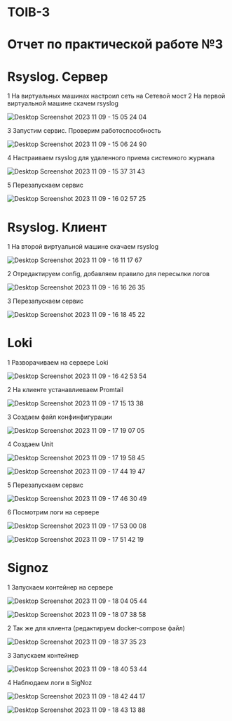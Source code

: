 # TOIB-3

# Отчет по практической работе №3

# Rsyslog. Сервер

1 На виртуальных машинах настроил сеть на Сетевой мост
2 На первой виртуальной машине скачем rsyslog

![Desktop Screenshot 2023 11 09 - 15 05 24 04](https://github.com/hipster-x/TOIB-3/assets/145153023/a5aca6d1-a4e3-4db4-8007-c8e7a9c2b39a)

3 Запустим сервис. Проверим работоспособность 

![Desktop Screenshot 2023 11 09 - 15 06 24 90](https://github.com/hipster-x/TOIB-3/assets/145153023/6ea98279-42a1-43f2-9291-b08fecbb5c43)

4 Настраиваем rsyslog для удаленного приема системного журнала

![Desktop Screenshot 2023 11 09 - 15 37 31 43](https://github.com/hipster-x/TOIB-3/assets/145153023/91dbbbae-9c67-42a2-8941-b143cfe2bc67)

5 Перезапускаем сервис

![Desktop Screenshot 2023 11 09 - 16 02 57 25](https://github.com/hipster-x/TOIB-3/assets/145153023/85de9ddd-bd09-4f9f-9361-3ba91840f480)

# Rsyslog. Клиент

1 На второй виртуальной машине скачаем rsyslog

![Desktop Screenshot 2023 11 09 - 16 11 17 67](https://github.com/hipster-x/TOIB-3/assets/145153023/c4636599-8621-4519-a9a9-40d5f8570a89)

2 Отредактируем config, добавляем правило для пересылки логов

![Desktop Screenshot 2023 11 09 - 16 16 26 35](https://github.com/hipster-x/TOIB-3/assets/145153023/ed6b3c6a-1b29-463e-afb5-2a153086a90c)

3 Перезапускаем сервис

![Desktop Screenshot 2023 11 09 - 16 18 45 22](https://github.com/hipster-x/TOIB-3/assets/145153023/e9e52dc6-2dc5-43a8-85f7-89e576f3bf9d)

# Loki

1 Разворачиваем на сервере Loki

![Desktop Screenshot 2023 11 09 - 16 42 53 54](https://github.com/hipster-x/TOIB-3/assets/145153023/fb798f90-fd68-4581-aa3a-4e14a81b9a1c)

2 На клиенте устанавлиеваем Promtail

![Desktop Screenshot 2023 11 09 - 17 15 13 38](https://github.com/hipster-x/TOIB-3/assets/145153023/44c92d3b-1497-477d-9b9d-cd2aebf7feb1)

3 Создаем файл конфинфигурации 

![Desktop Screenshot 2023 11 09 - 17 19 07 05](https://github.com/hipster-x/TOIB-3/assets/145153023/888a8d82-ce7a-4603-bf30-eea0a47259cd)

4 Создаем Unit

![Desktop Screenshot 2023 11 09 - 17 19 58 45](https://github.com/hipster-x/TOIB-3/assets/145153023/f35076e2-7606-497f-983c-4142a3b5f0f9)

![Desktop Screenshot 2023 11 09 - 17 44 19 47](https://github.com/hipster-x/TOIB-3/assets/145153023/18f6bc66-8104-40c5-b93e-daf76a41481d)

5 Перезапускаем сервис

![Desktop Screenshot 2023 11 09 - 17 46 30 49](https://github.com/hipster-x/TOIB-3/assets/145153023/282b24b3-2582-4018-9cec-ed80ec98717b)

6 Посмотрим логи на сервере

![Desktop Screenshot 2023 11 09 - 17 53 00 08](https://github.com/hipster-x/TOIB-3/assets/145153023/6809aa3d-7dbb-4dfc-9045-65fc948f515f)

![Desktop Screenshot 2023 11 09 - 17 51 42 19](https://github.com/hipster-x/TOIB-3/assets/145153023/09ec86bd-901a-44e4-bad9-41981d5d9227)

# Signoz

1 Запускаем контейнер на сервере 

![Desktop Screenshot 2023 11 09 - 18 04 05 44](https://github.com/hipster-x/TOIB-3/assets/145153023/945812f1-8e2a-4d69-ba1f-a717b9e10f3f)

![Desktop Screenshot 2023 11 09 - 18 07 38 58](https://github.com/hipster-x/TOIB-3/assets/145153023/c0ea6d34-212b-4760-948d-02ee2e40b8a8)

2 Так же для клиента (редактируем docker-compose файл)

![Desktop Screenshot 2023 11 09 - 18 37 35 23](https://github.com/hipster-x/TOIB-3/assets/145153023/ef1a953b-678b-4ff4-9918-16a633061c09)

3 Запускаем контейнер

![Desktop Screenshot 2023 11 09 - 18 40 53 44](https://github.com/hipster-x/TOIB-3/assets/145153023/59cf0f3c-6869-4da4-b576-322595d66839)

4 Наблюдаем логи в SigNoz

![Desktop Screenshot 2023 11 09 - 18 42 44 17](https://github.com/hipster-x/TOIB-3/assets/145153023/a0d81d91-8f7c-4d86-92be-7f218db82319)

![Desktop Screenshot 2023 11 09 - 18 43 13 88](https://github.com/hipster-x/TOIB-3/assets/145153023/fa95370f-048c-453b-952f-75c1b361047f)

